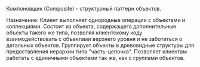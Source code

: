 Компоновщик (Composite) - структурный паттерн объектов. 

Назначение: Клиент выполняет однородные операции с объектами и коллекциями. Состоит из объекта, содержащего дополнительные объекты такого же типа, позволяя клиентскому коду взаимодействовать с объектами верхнего уровня и не заботиться о детальных объектов. Группирует объекты в древовидные структуры для предоставления иерархии типа "часть-цепочка". Позволяет клиентам работать с единичными объектами так же, как с группами объектов.
